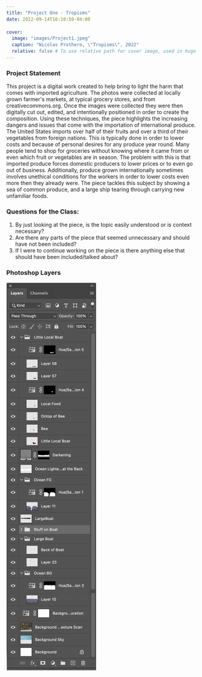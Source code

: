 ```yaml
---
title: "Project One - Tropisms"
date: 2022-09-14T16:10:59-04:00

cover:
  image: "images/Project1.jpeg"
  caption: "Nicolas Prothero, \"Tropisms\", 2022"
  relative: false # To use relative path for cover image, used in hugo Page-bundles
---
```


### Project Statement
This project is a digital work created to help bring to light the harm that comes with imported agriculture. The photos were collected at locally grown farmer's markets, at typical grocery stores, and from creativecommons.org. Once the images were collected they were then digitally cut out, edited, and intentionally positioned in order to create the composition. Using these techniques, the piece highlights the increasing dangers and issues that come with the importation of international produce. The United States imports over half of their fruits and over a third of their vegetables from foreign nations. This is typically done in order to lower costs and because of personal desires for any produce year round. Many people tend to shop for groceries without knowing where it came from or even which fruit or vegetables are in season. The problem with this is that imported produce forces domestic producers to lower prices or to even go out of business. Additionally, produce grown internationally sometimes involves unethical conditions for the workers in order to lower costs even more then they already were. The piece tackles this subject by showing a sea of common produce, and a large ship tearing through carrying new unfamiliar foods. 

### Questions for the Class:
1. By just looking at the piece, is the topic easily understood or is context necessary?
2. Are there any parts of the piece that seemed unnecessary and should have not been included?
3. If I were to continue working on the piece is there anything else that should have been included/talked about?


### Photoshop Layers
![Layers](../images/Project1Layers.png)